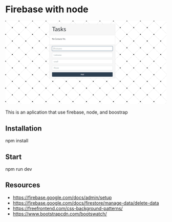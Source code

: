 
# Firebase with node
![](src/public/image.png)

This is an aplication that use firebase, node, and boostrap

## Installation

npm install

## Start

npm run dev

## Resources

- https://firebase.google.com/docs/admin/setup
- https://firebase.google.com/docs/firestore/manage-data/delete-data
- https://freefrontend.com/css-background-patterns/
- https://www.bootstrapcdn.com/bootswatch/
